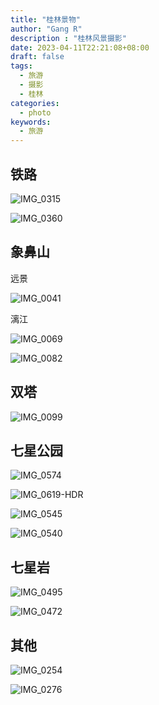 ```yaml
---
title: "桂林景物"
author: "Gang R"   
description : "桂林风景摄影"     
date: 2023-04-11T22:21:08+08:00
draft: false
tags:    
  - 旅游              
  - 摄影
  - 桂林
categories:    
  - photo 
keywords:    
  - 旅游
---
```


## 铁路

![IMG_0315](/images/2023-04-11-xiangbishan/IMG_0315.jpg)

![IMG_0360](/images/2023-04-11-xiangbishan/IMG_0360.jpg)

## 象鼻山

远景

![IMG_0041](/images/2023-04-11-xiangbishan/IMG_0041.jpg)

漓江

![IMG_0069](/images/2023-04-11-xiangbishan/IMG_0069.jpg)

![IMG_0082](/images/2023-04-11-xiangbishan/IMG_0082.jpg)

## 双塔

![IMG_0099](/images/2023-04-11-xiangbishan/IMG_0099.jpg)



## 七星公园

![IMG_0574](/images/2023-04-11-xiangbishan/IMG_0574.jpg)

![IMG_0619-HDR](/images/2023-04-11-xiangbishan/IMG_0619-HDR.jpg)

![IMG_0545](/images/2023-04-11-xiangbishan/IMG_0545.jpg)

![IMG_0540](/images/2023-04-11-xiangbishan/IMG_0540.jpg)

## 七星岩

![IMG_0495](/images/2023-04-11-xiangbishan/IMG_0495.jpg)

![IMG_0472](/images/2023-04-11-xiangbishan/IMG_0472.jpg)



## 其他

![IMG_0254](/images/2023-04-11-xiangbishan/IMG_0254.jpg)

![IMG_0276](/images/2023-04-11-xiangbishan/IMG_0276.jpg)
